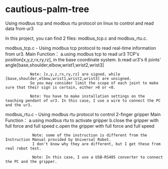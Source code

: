 # cautious-palm-tree
Using modbus tcp and modbus rtu protocol on linux to control and read data from ur3

In this project, you can find 2 files: modbus_tcp.c and modbus_rtu.c.

modbus_tcp.c - Using modbus tcp protocol to read real-time information from ur3.
               Main Function：
               a.using modbus tcp to read ur3 TCP's position[x,y,z,rx,ry,rz], in the base coordinate system.
               b.read ur3's 6 joints' angle[base,shoulder,elbow,wrist1,wrist2,wrist3]
 
               Note: [x,y,z,rx,ry,rz] are signed, while [base,shoulder,elbow,wrist1,wrist2,wrist3] are unsigned.
               So you may consider limit the scope of each joint to make sure that their sign is certain, either >0 or <0.
               
               Note: You have to make installation settings on the teaching pendant of ur3. In this case, I use a wire to connect the PC                  and the ur3.
              
modbus_rtu.c - Using modbus rtu protocol to control 2-finger gripper
               Main Function：
               a.using modbus rtu to activate gripper
               b.close the gripper with full force and full speed
               c.open the gripper with full force and full speed
 
                Note: some of the instruction is different from the Instruction Manual provided by Universal Robot.
                I don't know why they are different, but I get these from real robot test.
                
                Note: In this case, I use a USB-RS485 converter to connect the PC and the gripper.
